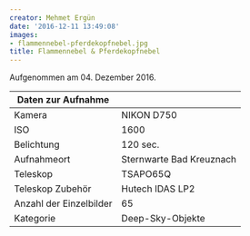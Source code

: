 ```yaml
---
creator: Mehmet Ergün
date: '2016-12-11 13:49:08'
images:
- flammennebel-pferdekopfnebel.jpg
title: Flammennebel & Pferdekopfnebel
---
```

Aufgenommen am 04. Dezember 2016.

| Daten zur Aufnahme | |
| - | - |
| Kamera | NIKON D750 |
| ISO | 1600 |
| Belichtung | 120 sec. |
| Aufnahmeort | Sternwarte Bad Kreuznach |
| Teleskop | TSAPO65Q |
| Teleskop Zubehör | Hutech IDAS LP2 |
| Anzahl der Einzelbilder | 65 |
| Kategorie | Deep-Sky-Objekte |
